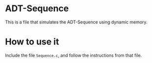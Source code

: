 # ADT-Sequence
This is a file that simulates the ADT-Sequence using dynamic memory.

# How to use it
Include the file `Sequence.c`, and follow the instructions from that file.
